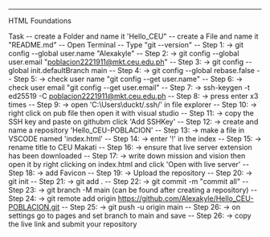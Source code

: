 ----------------------------------

HTML Foundations

Task
-- create a Folder and name it 'Hello_CEU"
-- create a File and name it "README.md"
-- Open Terminal
-- Type "git --version"
-- Step 1: -> git config --global user.name "Alexakyle"
-- Step 2: -> git config --global user.email "poblacion2221911@mkt.ceu.edu.ph"
-- Step 3: -> git config --global init.defaultBranch main
-- Step 4: -> git config --global rebase.false
-- Step 5: -> check user name "git config --get user.name"
-- Step 6: -> check user email "git config --get user.email"
-- Step 7: -> ssh-keygen -t ed25519 -C poblacion2221911@mkt.ceu.edu.ph
-- Step 8: -> press enter x3 times
-- Step 9: -> open 'C:\Users\duckt/.ssh/' in file explorer
-- Step 10: -> right click on pub file then open it with visual studio
-- Step 11: -> copy the SSH key and paste on githubm click 'Add SSHKey'
-- Step 12: -> create and name a repository 'Hello_CEU-POBLACION'
-- Step 13: -> make a file in VSCODE named 'index.html'
-- Step 14: -> enter '!' in the index
-- Step 15: -> rename title to CEU Makati
-- Step 16: -> ensure that live server extension has been downloaded
-- Step 17: -> write down mission and vision then open it by right clicking on index.html and click 'Open with live server'
-- Step 18: -> add Favicon <link rel="icon" href="img/CEU_Logo.jpg" type="image/x-icon">
-- Step 19: -> Upload the repository
-- Step 20: -> git init 
-- Step 21: -> git add .
-- Step 22: -> git commit -m "commit all"
-- Step 23: -> git branch -M main (can be found after creating a repository)
-- Step 24: -> git remote add origin https://github.com/Alexakyle/Hello_CEU-POBLACION.git
-- Step 25: -> git push -u origin main
-- Step 26: -> on settings go to pages and set branch to main and save
-- Step 26: -> copy the live link and submit your repository